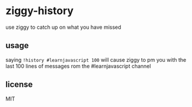 ziggy-history
====

use ziggy to catch up on what you have missed

## usage

saying `!history #learnjavascript 100` will cause ziggy to pm you with the last
100 lines of messages rom the #learnjavascript channel

## license

MIT
